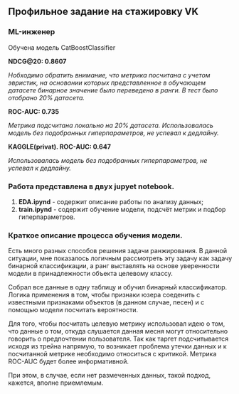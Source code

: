 ## Профильное задание на стажировку VK ##
### ML-инженер ###

Обучена модель CatBoostClassifier

**NDCG@20: 0.8607**

*Нобходимо обратить внимание, что метрика посчитана с учетом эвристик, на основании которых представленное в обучающем датасете бинарное значение было переведено в ранги. В тест было отобрано 20% датасета.*

**ROC-AUC: 0.735**

*Метрика подсчитана локально на 20% датасета. Использовалась модель без подобранных гиперпараметров, не успевал к дедлайну.*

**KAGGLE(privat). ROC-AUC: 0.647**

*Использовалась модель без подобранных гиперпараметров, не успевал к дедлайну.*

### Работа представлена в двух jupyet notebook. ###

1. **EDA.ipynd** - содержит описание работы по анализу данных;
2. **train.ipynd** - содержит обучение модели, подсчёт метрик и подбор гиперпараметров.

### Краткое описание процесса обучения модели. ###

Есть много разных способов решения задачи ранжирования. В данной ситуации, мне показалось логичным рассмотреть эту задачу как задачу бинарной классификации, а ранг выставлять на основе уверенности модели в принадлежности объекта целевому классу.

Собрал все данные в одну таблицу и обучил бинарный классификатор. Логика применения в том, чтобы признаки юзера соеденить с известными признаками объектов (в данном случае, песен) и с помощью модели посчитать вероятности.

Для того, чтобы посчитать целевую метрику использовал идею о том, что данные о том, откуда слушается данная месня могут относительно говорить о предпочтении пользователя. Так как таргет подсчитывается исходя из трейна напрямую, то возникает проблема утечки данных и к посчитанной метрике необходимо относиться с критикой. Метрика ROC-AUС будет более информативной.

При этом, в случае, если нет размеченных данных, такой подход, кажется, вполне приемлемым.